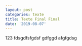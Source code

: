 ```yaml
---
layout: post
categories: texte
title: Texte Final Final
date: '2019-08-07'
---
```

123 fdsgdfsfgdsf gdfggd afgfgdsg
